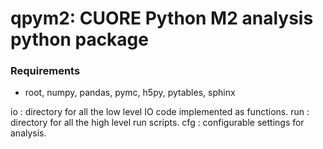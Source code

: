 qpym2: CUORE Python M2 analysis python package
================================================

### Requirements 

- root, numpy, pandas, pymc, h5py, pytables, sphinx

io : directory for all the low level IO code implemented as functions.
run : directory for all the high level run scripts.
cfg : configurable settings for analysis.

